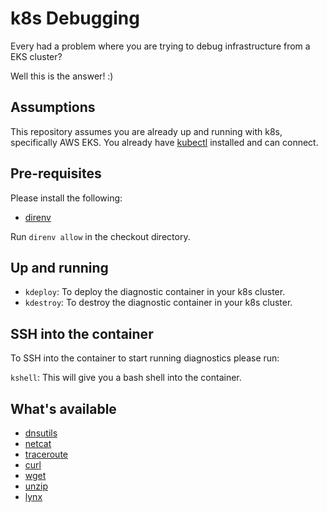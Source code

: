 # k8s Debugging

Every had a problem where you are trying to debug infrastructure from a EKS cluster?

Well this is the answer! :)

## Assumptions

This repository assumes you are already up and running with k8s, specifically AWS EKS. You already have [kubectl](https://kubernetes.io/docs/tasks/tools/) installed and can connect. 

## Pre-requisites

Please install the following:

  - [direnv](https://direnv.net/docs/installation.html)

Run `direnv allow` in the checkout directory. 

## Up and running

  - `kdeploy`: To deploy the diagnostic container in your k8s cluster. 
  - `kdestroy`: To destroy the diagnostic container in your k8s cluster. 


## SSH into the container

To SSH into the container to start running diagnostics please run: 

`kshell`: This will give you a bash shell into the container. 

## What's available

  - [dnsutils](https://github.com/RealOrko/k8s-debugging/blob/3cc3e81bdd8768664117ec5e6e07db9757275f66/Dockerfile#L7)
  - [netcat](https://github.com/RealOrko/k8s-debugging/blob/3cc3e81bdd8768664117ec5e6e07db9757275f66/Dockerfile#L8)
  - [traceroute](https://github.com/RealOrko/k8s-debugging/blob/3cc3e81bdd8768664117ec5e6e07db9757275f66/Dockerfile#L9)
  - [curl](https://github.com/RealOrko/k8s-debugging/blob/3cc3e81bdd8768664117ec5e6e07db9757275f66/Dockerfile#L10)
  - [wget](https://github.com/RealOrko/k8s-debugging/blob/3cc3e81bdd8768664117ec5e6e07db9757275f66/Dockerfile#L11)
  - [unzip](https://github.com/RealOrko/k8s-debugging/blob/3cc3e81bdd8768664117ec5e6e07db9757275f66/Dockerfile#L12)
  - [lynx](https://github.com/RealOrko/k8s-debugging/blob/3cc3e81bdd8768664117ec5e6e07db9757275f66/Dockerfile#L13)
